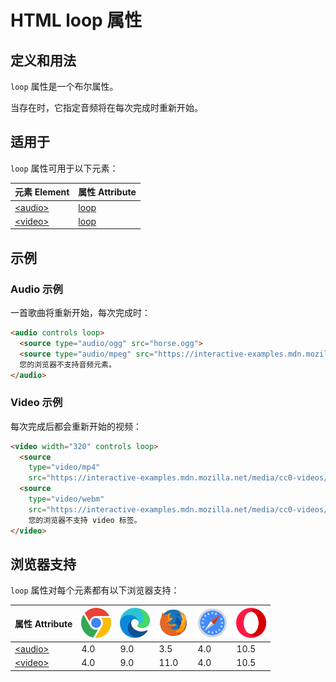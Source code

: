 HTML loop 属性
===

## 定义和用法

`loop` 属性是一个布尔属性。

当存在时，它指定音频将在每次完成时重新开始。

## 适用于

`loop` 属性可用于以下元素：

| 元素 Element | 属性 Attribute |
| ----- | ----- |
| [\<audio>](../tags/audio.md) | [loop](../tags/audio_loop.md) |
| [\<video>](../tags/video.md) | [loop](../tags/video_loop.md) |

## 示例

### Audio 示例

一首歌曲将重新开始，每次完成时：

```html idoc:preview:iframe
<audio controls loop>
  <source type="audio/ogg" src="horse.ogg">
  <source type="audio/mpeg" src="https://interactive-examples.mdn.mozilla.net/media/cc0-audio/t-rex-roar.mp3">
  您的浏览器不支持音频元素。
</audio>
```

### Video 示例

每次完成后都会重新开始的视频：

```html idoc:preview:iframe
<video width="320" controls loop>
  <source
    type="video/mp4"
    src="https://interactive-examples.mdn.mozilla.net/media/cc0-videos/flower.mp4">
  <source
    type="video/webm"
    src="https://interactive-examples.mdn.mozilla.net/media/cc0-videos/flower.webm">
    您的浏览器不支持 video 标签。
</video>
```

## 浏览器支持

`loop` 属性对每个元素都有以下浏览器支持：

| 属性 Attribute | ![chrome][1] | ![edge][2] | ![firefox][3] | ![safari][4] | ![opera][5] |
| ------- | --- | --- | --- | --- | --- |
| [\<audio>](../tags/audio.md) | 4.0 | 9.0 | 3.5  | 4.0 | 10.5 |
| [\<video>](../tags/video.md) | 4.0 | 9.0 | 11.0 | 4.0 | 10.5 |

[1]: ../assets/chrome.svg
[2]: ../assets/edge.svg
[3]: ../assets/firefox.svg
[4]: ../assets/safari.svg
[5]: ../assets/opera.svg